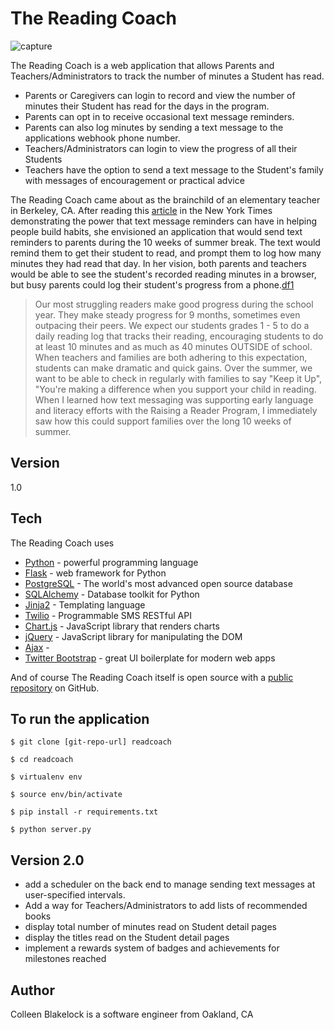 # The Reading Coach

![capture](https://cloud.githubusercontent.com/assets/7019142/16339366/2a7e8d94-39d7-11e6-9584-1eeeabc3261f.PNG)

The Reading Coach is a web application that allows Parents and Teachers/Administrators to track the number of minutes a Student has read.

  - Parents or Caregivers can login to record and view the number of minutes their Student has read for the days in the program.
  - Parents can opt in to receive occasional text message reminders. 
  - Parents can also log minutes by sending a text message to the applications webhook phone number.
  - Teachers/Administrators can login to view the progress of all their Students
  - Teachers have the option to send a text message to the Student's family with messages of encouragement or practical advice

The Reading Coach came about as the brainchild of an elementary teacher in Berkeley, CA. After reading this [article](http://goo.gl/YIUrb5) in the New York Times demonstrating the power that text message reminders can have in helping people build habits, she envisioned an application that would send text reminders to parents during the 10 weeks of summer break. The text would remind them to get their student to read, and prompt them to log how many minutes they had read that day. In her vision, both parents and teachers would be able to see the student's recorded reading minutes in a browser, but busy parents could log their student's progress from a phone.[df1]

> Our most struggling readers make good progress during the school year. They make steady progress for 9 months, sometimes even outpacing their peers.  We expect our students grades 1 - 5 to do a daily reading log that tracks their reading, encouraging students to do at least 10 minutes and as much as 40 minutes OUTSIDE of school.  When teachers and families are both adhering to this expectation, students can make dramatic and quick gains. Over the summer, we want to be able to check in regularly with families to say "Keep it Up", "You're making a difference when you support your child in reading. When I learned how text messaging was supporting early language and literacy efforts with the Raising a Reader Program, I immediately saw how this could support families over the long 10 weeks of summer.


Version
----
1.0

Tech
----

The Reading Coach uses
* [Python](https://www.python.org/) - powerful programming language
* [Flask](http://flask.pocoo.org/) - web framework for Python
* [PostgreSQL](https://www.postgresql.org/) - The world's most advanced open source database
* [SQLAlchemy](http://www.sqlalchemy.org/) - Database toolkit for Python
* [Jinja2](http://jinja.pocoo.org/docs/dev/) - Templating language
* [Twilio](https://www.twilio.com/sms) - Programmable SMS RESTful API
* [Chart.js](http://www.chartjs.org/) - JavaScript library that renders charts
* [jQuery] - JavaScript library for manipulating the DOM
* [Ajax](https://developer.mozilla.org/en-US/docs/AJAX) - 
* [Twitter Bootstrap] - great UI boilerplate for modern web apps

And of course The Reading Coach itself is open source with a [public repository](https://github.com/groovycol/Reading-Coach)
 on GitHub.

To run the application
----

```
$ git clone [git-repo-url] readcoach

$ cd readcoach

$ virtualenv env

$ source env/bin/activate

$ pip install -r requirements.txt

$ python server.py
```

Version 2.0
----
- add a scheduler on the back end to manage sending text messages at user-specified intervals. 
- Add a way for Teachers/Administrators to add lists of recommended books
- display total number of minutes read on Student detail pages
- display the titles read on the Student detail pages
- implement a rewards system of badges and achievements for milestones reached

Author
----
Colleen Blakelock is a software engineer from Oakland, CA



[//]: # (These are reference links used in the body of this note and get stripped out when the markdown processor does its job. There is no need to format nicely because it shouldn't be seen. Thanks SO - http://stackoverflow.com/questions/4823468/store-comments-in-markdown-syntax)


   [dill]: <https://github.com/joemccann/dillinger>
   [git-repo-url]: <https://github.com/joemccann/dillinger.git>
   [john gruber]: <http://daringfireball.net>
   [@thomasfuchs]: <http://twitter.com/thomasfuchs>
   [df1]: <http://daringfireball.net/projects/markdown/>
   [markdown-it]: <https://github.com/markdown-it/markdown-it>
   [Ace Editor]: <http://ace.ajax.org>
   [node.js]: <http://nodejs.org>
   [Twitter Bootstrap]: <http://twitter.github.com/bootstrap/>
   [keymaster.js]: <https://github.com/madrobby/keymaster>
   [jQuery]: <http://jquery.com>
   [@tjholowaychuk]: <http://twitter.com/tjholowaychuk>
   [express]: <http://expressjs.com>
   [AngularJS]: <http://angularjs.org>
   [Gulp]: <http://gulpjs.com>

   [PlDb]: <https://github.com/joemccann/dillinger/tree/master/plugins/dropbox/README.md>
   [PlGh]:  <https://github.com/joemccann/dillinger/tree/master/plugins/github/README.md>
   [PlGd]: <https://github.com/joemccann/dillinger/tree/master/plugins/googledrive/README.md>
   [PlOd]: <https://github.com/joemccann/dillinger/tree/master/plugins/onedrive/README.md>
